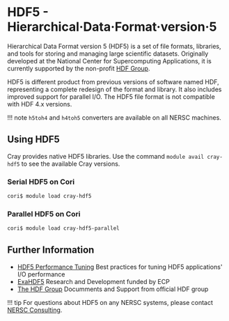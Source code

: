 # HDF5 -  Hierarchical·Data·Format·version·5

Hierarchical Data Format version 5 (HDF5) is a set of file formats,
libraries, and tools for storing and managing large scientific
datasets. Originally developed at the National Center for
Supercomputing Applications, it is currently supported by the
non-profit [HDF Group](https://www.hdfgroup.org/).

HDF5 is different product from previous versions of software named
HDF, representing a complete redesign of the format and library.  It
also includes improved support for parallel I/O. The HDF5 file format
is not compatible with HDF 4.x versions.

!!! note
	`h5toh4` and `h4toh5` converters are available on all NERSC
	machines.

## Using HDF5

Cray provides native HDF5 libraries. Use the command `module avail
cray-hdf5` to see the available Cray versions.

### Serial HDF5 on Cori

```bash
cori$ module load cray-hdf5
```

### Parallel HDF5 on Cori

```bash
cori$ module load cray-hdf5-parallel
```

## Further Information

* [HDF5 Performance Tuning](../../../performance/io/library/index.md)
  Best practices for tuning HDF5 applications' I/O performance
* [ExaHDF5](https://sdm.lbl.gov/exahdf5/) Research and Development
  funded by ECP
* [The HDF Group](https://www.hdfgroup.org/) Documments and Support
  from official HDF group

!!! tip
	For questions about HDF5 on any NERSC systems, please
	contact [NERSC Consulting](https://help.nersc.gov).
